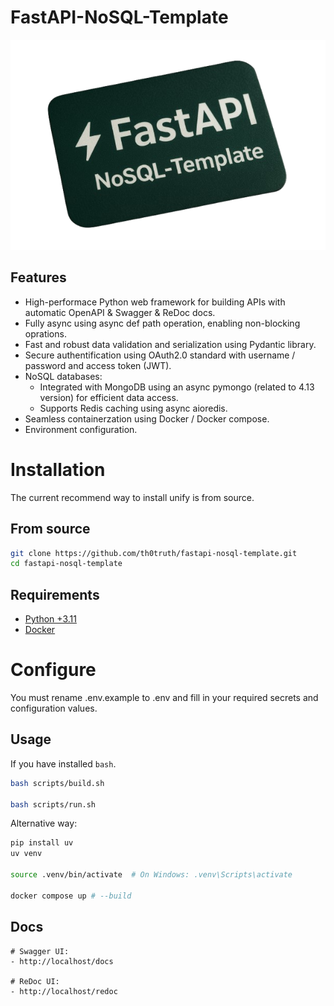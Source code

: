 # FastAPI-NoSQL-Template

![alt logo](./images/logo.png)

## **Features**

- High-performace Python web framework for building APIs with automatic OpenAPI & Swagger & ReDoc docs. 
- Fully async using async def path operation, enabling non-blocking oprations.
- Fast and robust data validation and serialization using Pydantic library. 
- Secure authentification using OAuth2.0 standard with username / password and access token (JWT).
- NoSQL databases:
    - Integrated with MongoDB using an async pymongo (related to 4.13 version) for efficient data access.
    - Supports Redis caching using async aioredis. 
- Seamless containerzation using Docker / Docker compose.
- Environment configuration.

# **Installation**

The current recommend way to install unify is from source.

## From source

```bash
git clone https://github.com/th0truth/fastapi-nosql-template.git
cd fastapi-nosql-template
```

## Requirements

- [Python +3.11](https://www.python.org/downloads/)
- [Docker](https://docs.docker.com/get-started/get-docker/)

# Configure

You must rename .env.example to .env and fill in your required secrets and configuration values.

## **Usage**

If you have installed `bash`.

```bash
bash scripts/build.sh

bash scripts/run.sh 
```

Alternative way:

```bash
pip install uv
uv venv

source .venv/bin/activate  # On Windows: .venv\Scripts\activate

docker compose up # --build
```

## **Docs**

    # Swagger UI:
    - http://localhost/docs

    # ReDoc UI:
    - http://localhost/redoc
